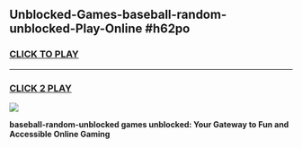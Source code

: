 
## Unblocked-Games-baseball-random-unblocked-Play-Online #h62po
<h3>
<a href="https://news.freeplayer.one?title=baseball-random-unblocked&ref=3">CLICK TO PLAY</a></h3>
<hr>

<h3>
<a href="https://news.freeplayer.one?title=baseball-random-unblocked&ref=3">CLICK 2 PLAY</a>
  
</h3>

<a href="https://news.freeplayer.one?title=baseball-random-unblocked&ref=3"><img src="https://clearcache.store/games.png"></a>


**baseball-random-unblocked games unblocked: Your Gateway to Fun and Accessible Online Gaming**
